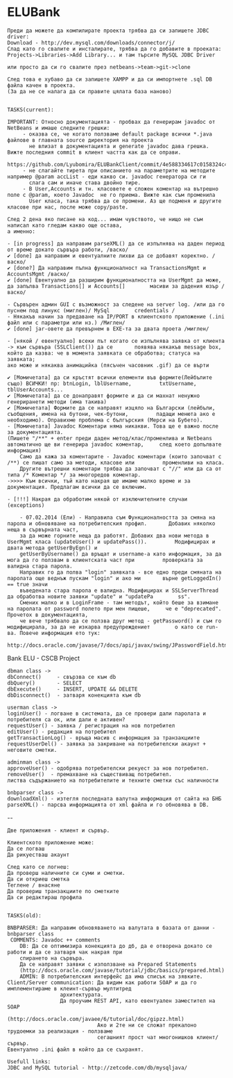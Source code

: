ELUBank
=======
	Преди да можете да компилирате проекта трябва да си запишете JDBC driver:
	Download - http://dev.mysql.com/downloads/connector/j/
	Слад като го свалите и инсталирате, трябва да го добавите в проеката:
	Projects->Libraries->Add Library... и там търсите MySQL JDBC Driver
	
	или просто да си го свалите през netbeans->team->git->clone

	След това е хубаво да си запишете XAMPP и да си импортнете .sql DB файла качен в проекта.
	(За да не се налага да си правите цялата база наново)
	
	
	TASKS(current):

	IMPORTANT: Относно документацията - пробвах да генерирам javadoc от NetBeans и имаше следните грешки:
         - оказва се, че когато ползваме default package всички *.java файлове в главната source директория на проекта
           не влизат в документацията и generate javadoc дава грешка. Вижте последния commit в клиент частта как да се оправи.
           https://github.com/Lyubomira/ELUBankClient/commit/4e588334617c0158324c48850a587fdb397efeb5
         - не слагайте тирета при описанието на параметрите на методите например @param accList - еди какво си. javadoc генератора си ги
           слага сам и иначе става двойно тире.
         - В User,Accounts и тн. класовете е сложен коментар на вътрешно поле с @param, което Javadoc  не го приема. Вижте как съм променила
           User класа, така трябва да се промени. Аз ще подменя и другите класове при нас, после може copy/paste.
	
	След 2 дена яко писане на код... имам чувството, че нищо не съм написал като гледам какво още остава,
	а именно:
	
	- [in progress] да направим parseXML() да се изпълнява на даден период от време докато сървъра работи, /васко/
	✔ [done] да направим и евентуалните лихви да се добавят коректно. /васко/
	✔ [done?] Да направим пълна функционалност на TransactionsMgmt и AccountsMgmt /васко/
	✔ [done] Евентуално да разширим функционалността на UserMgmt да може, да запълва Transactions[] и Accounts[] 		масиви за дадения юзър /васко/

	- Сървърен админ GUI с възможност за следене на server log. /или да го пуснем под линукс (миглен)/ MySql 		credentials /
	- Някакъв начин за предаване на IP/PORT в клиентското приложение (.ini файл или с параметри или нз.) /Миглен/
	✔ [done] jar-овете да превърнем в EXE-та за двата проета /миглен/

	- [някой / евентуално] всеки път когато се изпълнява заявка от клиента -> към сървъра (SSLClient()) да се 		появява някакъв	message box, който да казва: че в момента заявката се обработва; статуса на заявката;
	ако може и някаква анимацийка (пясъчен часовник .gif) да се върти 

	✔ [Момичетата] да си кръстят всички елементи във формите(Лейбълите също) ВСИЧКИ! пр: btnLogin, lblUsername, 		txtUsername, tblUserAccounts...
	✔ [Момичетата] да се донаправят формите и да си махнат ненужно генериранети методи (има такива)
	✔ [Момичетата] Формите да се направят изцяло на Български (лейбъли, съобщения, имена на бутони, чек-бутони, 		падащи менюта ако е необходимо). Оправихме проблема с бългърския (Мерси на Бубето).
	- [Момичетата] Javadoc Коментари няма никакви. Това ще е важно после за документацията.
	(Пишете "/**" + enter преди даден метод/клас/променлива и Netbeans автоматично ще ви генерира javadoc коментар, 	след което допълвате информация)
        Само да кажа за коментарите - Javadoc коментари (които започват с /**) се пишат само за методи, класове или 		променливи на класа.
        Другите вътрешни коментари трябва да започват с "//" или да са от типа /* Коментар */ за многоредов коментар.
	->>>> Към всички, тъй като накрая ще имаме малко време и за документация. Предлагам всички да се включим.

	- [!!!] Накрая да обработим някой от изключителните случаи (exceptions)

        - 07.02.2014 (Ели) - Направила съм Функционалността за смяна на парола и обновяване на потребителския профил. 		Добавих няколко неща в сървърната част,
        за да може горните неща да работят. Добавих два нови метода в UserMgmt класа (updateUser() и updatePass()). 		Модифицирах и двата метода getUserByEgn() и
        getUserByUsername() да връщат и username-a като информация, за да мога да го ползвам в клиентската част при 		проверката за валидна стара парола. 
        Направих го да полва "login" заявката - все едно преди смяната на паролата още веднъж пускам "login" и ако ми 		върне getLoggedIn() == true значи 
        въведената стара парола е валидна. Модифицирах и SSLServerThread да обработва новите заявки "update" и "updatePa		ss".
        Смених малко и в LoginFrame - там методът, който беше за взимане на паролата от password полето при мен пищеше, 	че е "deprecated". Прочетох в документацията,
        че вече трябвало да се ползва друг метод - getPassword() и съм го модифицирала, за да не изкарва предупреждениет		о като се run-ва. Повече информация ето тук:
        http://docs.oracle.com/javase/7/docs/api/javax/swing/JPasswordField.html#getText%28%29
        
Bank ELU - CSCB Project


	dbman class -> 
	dbConnect() 	- свързва се към db
	dbQuery()  		- SELECT
	dbExecute() 	- INSERT, UPDATE && DELETE
	dbDisconnect()	- затваря конекцията към db

	userman class ->
	loginUser() - логване в системата, да се провери дали паролата и потребителя са ок, или дали е активен?
	requestUser() - заявка / регистрация на нов потребител
	editUser() - редакция на потребител
	getTransactionLog() - връща масив с информация за транзакциите
	requestUserDel() - заявка за закриване на потребителски акаунт + неговите сметки.
	
	adminman class ->
	approveUser() - одобрява потребителски рекуест за нов потребител.
	removeUser()  - премахване на съществиващ потребител.
	листва съдържанието на потребителите и техните сметки със наличности

	bnbparser class ->
	downloadXml() - изтегля последната валутна информация от сайта на БНБ
	parseXML() - парсва информацията от xml файла и го обновява в DB.

--

	Две приложения - клиент и сървър.

	Клиентското приложение може:
	Да се логваш
	Да рикуестваш акаунт

	След като се логнеш:
	Да проверш наличните си суми и сметки.
	Да си откриеш сметка
	Теглене / внасяне
	Да провериш транзакциите по сметките
	Да си редактираш профила

	
	TASKS(old):
	
	BNBPARSER: Да направим обновяването на валутата в базата от данни - bnbparser class
	 COMMENTS: Javadoc ++ comments
		DB: Да се оптимизира конекцията до дб, да е отворена докато се работи и да се затваря чак накрая при
		спирането на сървъра.
		Да се направят заявки с използване на Prepared Statements
		(http://docs.oracle.com/javase/tutorial/jdbc/basics/prepared.html)
		ADMIN: В потребителския интерфейс да има списък на зявките.
	Client/Server communication: Да видим как работи SOAP и да го имплементираме в клеинт-сървър мултитред
				     архитектурата.
				     Да проучим REST API, като евентуален заместител на SOAP 
				     (http://docs.oracle.com/javaee/6/tutorial/doc/gipzz.html)
	                             Ако и 2те ни се сложат прекалоно трудоемки за реализация - ползваме 
	                             сегашният прост чат многонишков клиент/сървър.
	Евентуално .ini файл в който да се съхранят.
	
	Usefull links:
	JDBC and MySQL tutorial - http://zetcode.com/db/mysqljava/
	
